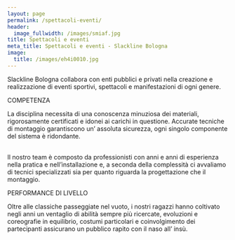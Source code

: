 ```yaml
---
layout: page
permalink: /spettacoli-eventi/
header:
  image_fullwidth: /images/smiaf.jpg
title: Spettacoli e eventi
meta_title: Spettacoli e eventi - Slackline Bologna
image:
  title: /images/eh4i0010.jpg
---
```

Slackline Bologna collabora con enti pubblici e privati nella creazione e realizzazione di eventi sportivi, spettacoli e manifestazioni di ogni genere. 



COMPETENZA

La disciplina necessita di una conoscenza minuziosa dei materiali, rigorosamente certificati e idonei ai carichi in questione. Accurate tecniche di montaggio garantiscono un’ assoluta sicurezza, ogni singolo componente del sistema è ridondante.

\
Il nostro team è composto da professionisti con anni e anni di esperienza nella pratica e nell’installazione e, a seconda della complessità ci avvaliamo di tecnici specializzati sia per quanto riguarda la progettazione che il montaggio.



PERFORMANCE DI LIVELLO

Oltre alle classiche passeggiate nel vuoto, i nostri ragazzi hanno coltivato negli anni un ventaglio di abilità sempre più ricercate, evoluzioni e coreografie in equilibrio, costumi particolari e coinvolgimento dei partecipanti assicurano un pubblico rapito con il naso all’ insù.